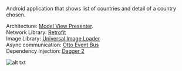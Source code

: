 Android application that shows list of countries and detail of a country chosen.

Architecture: [Model View Presenter](https://en.wikipedia.org/wiki/Model–view–presenter).                         
Network Library: [Retrofit](http://square.github.io/retrofit/)                                                                 
Image Library:  [Universal Image Loader](https://github.com/nostra13/Android-Universal-Image-Loader)                           
Async communication: [Otto Event Bus](http://square.github.io/otto/)                                                           
Dependency Injection: [Dagger 2](https://github.com/codepath/android_guides/wiki/Dependency-Injection-with-Dagger-2)           

![alt txt](/Users/gurappachenchugari/Downloads/Countries_mvp.jpg)

